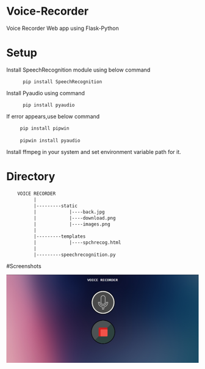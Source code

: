# Voice-Recorder
Voice Recorder Web app using Flask-Python

# Setup
Install SpeechRecognition module using below command
          
          pip install SpeechRecognition
                
Install Pyaudio using command

          pip install pyaudio
          
If error appears,use below command
         
         pip install pipwin
         
         pipwin install pyaudio
        
Install ffmpeg in your system and set environment variable path for it.

# Directory
 
        VOICE RECORDER
              |
              |---------static
              |            |----back.jpg
              |            |----download.png
              |            |----images.png
              |
              |---------templates  
              |            |----spchrecog.html
              |
              |---------speechrecognition.py
              
              
 #Screenshots
 
 ![screenshots](https://github.com/sribalaji205/Voice-Recorder/blob/main/samples/Capture1.PNG)
